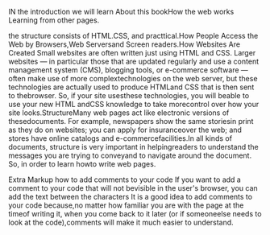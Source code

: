 IN the introduction we will learn About this bookHow the web works
Learning from other pages.

the structure consists of HTML.CSS, and practtical.How People Access the Web by Browsers,Web Serversand Screen readers.How Websites Are Created Small websites are often written just using HTML and CSS. Larger websites — in particular those that are updated regularly and use a content management system (CMS), blogging tools, or e-commerce software — often make use of more complextechnologies on the web server, but these technologies are actually used to produce HTMLand CSS that is then sent to thebrowser. So, if your site usesthese technologies, you will beable to use your new HTML andCSS knowledge to take morecontrol over how your site looks.StructureMany web pages act like electronic versions of thesedocuments. For example, newspapers show the same storiesin print as they do on websites; you can apply for insuranceover the web; and stores have online catalogs and e-commercefacilities.In all kinds of documents, structure is very important in helpingreaders to understand the messages you are trying to conveyand to navigate around the document. So, in order to learn howto write web pages.

Extra Markup how to add comments to your code If you want to add a comment to your code that will not bevisible in the user's browser, you
can add the text between the characters It is a good idea to add
comments to your code because,no matter how familiar you are with the page at the timeof writing it, when you come back to it later (or if someoneelse needs to look at the code),comments will make it much
easier to understand.
